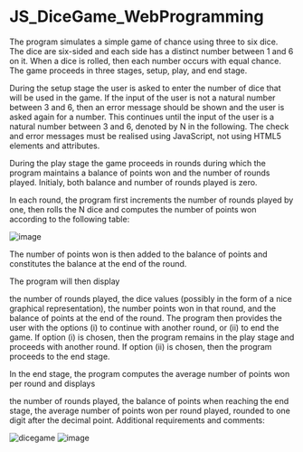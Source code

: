 # JS_DiceGame_WebProgramming
The program simulates a simple game of chance using three to six dice. The dice are six-sided and each side has a distinct number between 1 and 6 on it. When a dice is rolled, then each number occurs with equal chance. The game proceeds in three stages, setup, play, and end stage.

During the setup stage the user is asked to enter the number of dice that will be used in the game. If the input of the user is not a natural number between 3 and 6, then an error message should be shown and the user is asked again for a number. This continues until the input of the user is a natural number between 3 and 6, denoted by N in the following. The check and error messages must be realised using JavaScript, not using HTML5 elements and attributes.

During the play stage the game proceeds in rounds during which the program maintains a balance of points won and the number of rounds played. Initialy, both balance and number of rounds played is zero.

In each round, the program first increments the number of rounds played by one, then rolls the N dice and computes the number of points won according to the following table:

![image](https://user-images.githubusercontent.com/61083107/143785642-927a5115-216d-414b-80e2-a54aba9efa75.png)

The number of points won is then added to the balance of points and constitutes the balance at the end of the round.

The program will then display

the number of rounds played,
the dice values (possibly in the form of a nice graphical representation),
the number points won in that round, and
the balance of points at the end of the round.
The program then provides the user with the options (i) to continue with another round, or (ii) to end the game. If option (i) is chosen, then the program remains in the play stage and proceeds with another round. If option (ii) is chosen, then the program proceeds to the end stage.

In the end stage, the program computes the average number of points won per round and displays

the number of rounds played,
the balance of points when reaching the end stage,
the average number of points won per round played, rounded to one digit after the decimal point.
Additional requirements and comments:

![dicegame](https://user-images.githubusercontent.com/61083107/135771412-d264ff51-676b-4e44-a4f6-1a970c6d4c47.jpg)
![image](https://user-images.githubusercontent.com/61083107/135771466-2eb7e415-5786-4e56-8eba-44f721b44d60.png)

